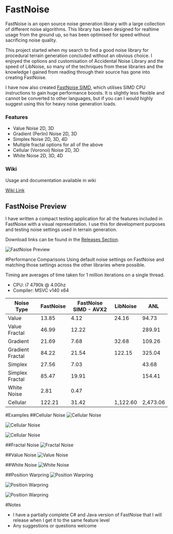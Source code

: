# FastNoise

FastNoise is an open source noise generation library with a large collection of different noise algorithms. This library has been designed for realtime usage from the ground up, so has been optimised for speed without sacrificing noise quality.

This project started when my search to find a good noise library for procedural terrain generation concluded without an obvious choice. I enjoyed the options and customisation of Accidental Noise Library and the speed of LibNoise, so many of the techniques from these libraries and the knowledge I gained from reading through their source has gone into creating FastNoise.

I have now also created [FastNoise SIMD](https://github.com/Auburns/FastNoiseSIMD), which utilises SIMD CPU instructions to gain huge performance boosts. It is slightly less flexible and cannot be converted to other languages, but if you can I would highly suggest using this for heavy noise generation loads.

### Features
- Value Noise 2D, 3D
- Gradient (Perlin) Noise 2D, 3D
- Simplex Noise 2D, 3D, 4D
- Multiple fractal options for all of the above
- Cellular (Voronoi) Noise 2D, 3D
- White Noise 2D, 3D, 4D

### Wiki
Usage and documentation available in wiki

[Wiki Link](https://github.com/Auburns/FastNoise/wiki)

## FastNoise Preview

I have written a compact testing application for all the features included in FastNoise with a visual representation. I use this for development purposes and testing noise settings used in terrain generation.

Download links can be found in the [Releases Section](https://github.com/Auburns/FastNoise/releases).

![FastNoise Preview](http://i.imgur.com/uG7Vepc.png)


#Performance Comparisons
Using default noise settings on FastNoise and matching those settings across the other libraries where possible.

Timing are averages of time taken for 1 million iterations on a single thread.

- CPU: i7 4790k @ 4.0Ghz
- Compiler: MSVC v140 x64

| Noise Type       | FastNoise | FastNoise SIMD - AVX2 | LibNoise | ANL      |
|------------------|-----------|-----------------------|----------|----------|
| Value            | 13.85     | 4.12                  | 24.16    | 94.73    |
| Value Fractal    | 46.99     | 12.22                 |          | 289.91   |
| Gradient         | 21.69     | 7.68                  | 32.68    | 109.26   |
| Gradient Fractal | 84.22     | 21.54                 | 122.15   | 325.04   |
| Simplex          | 27.56     | 7.03                  |          | 43.68    |
| Simplex Fractal  | 85.47     | 19.91                 |          | 154.41   |
| White Noise      | 2.81      | 0.47                  |          |          |
| Cellular         | 122.21    | 31.42                 | 1,122.60 | 2,473.06 |

#Examples
##Cellular Noise
![Cellular Noise](http://i.imgur.com/quAic8M.png)

![Cellular Noise](http://i.imgur.com/gAd9Y2t.png)

![Cellular Noise](http://i.imgur.com/7kJd4fA.png)

##Fractal Noise
![Fractal Noise](http://i.imgur.com/XqSD7eR.png)

##Value Noise
![Value Noise](http://i.imgur.com/X2lbFZR.png)

##White Noise
![White Noise](http://i.imgur.com/QIlYvyQ.png)

##Position Warpring
![Position Warpring](http://i.imgur.com/gOjc1u1.png)

![Position Warpring](http://i.imgur.com/ui045Bk.png)

![Position Warpring](http://i.imgur.com/JICFypT.png)


#Notes

- I have a partially complete C# and Java version of FastNoise that I will release when I get it to the same feature level
- Any suggestions or questions welcome
